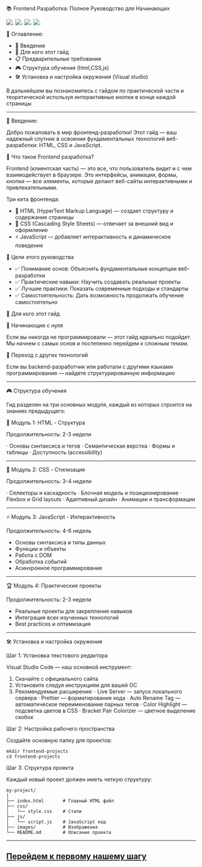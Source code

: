 
📚 Frontend Разработка: Полное Руководство для Начинающих

![.](https://img.shields.io/badge/HTML5-E34F26?style=for-the-badge&logo=html5&logoColor=white)
![.](https://img.shields.io/badge/CSS3-1572B6?style=for-the-badge&logo=css3&logoColor=white)
![.](https://img.shields.io/badge/JavaScript-F7DF1E?style=for-the-badge&logo=javascript&logoColor=black)
![.](https://img.shields.io/badge/GitHub-181717?style=for-the-badge&logo=github&logoColor=white)

🎯 Оглавление:

- 🌟 Введение
- 🚀 Для кого этот гайд
- 📋 Предварительные требования
- 🎮 Структура обучения (html,CSS,js)
- 🛠️ Установка и настройка окружения (Visual studio)

В дальнейшем вы познакомитесь с гайдом по практической части и теоретической используя интерактивные кнопки в конце каждой страницы

---

🌟 Введение:

Добро пожаловать в мир фронтенд-разработки! Этот гайд — ваш надежный спутник в освоении фундаментальных технологий веб-разработки: HTML, CSS и JavaScript.

📖 Что такое Frontend разработка?

Frontend (клиентская часть) — это все, что пользователь видит и с чем взаимодействует в браузере. Это интерфейсы, анимации, формы, кнопки — все элементы, которые делают веб-сайты интерактивными и привлекательными.

Три кита фронтенда:

- 🔼 HTML (HyperText Markup Language) — создает структуру и содержание страницы
- 🎨 CSS (Cascading Style Sheets) — отвечает за внешний вид и оформление
- ⚡ JavaScript — добавляет интерактивность и динамическое поведение

🎯 Цели этого руководства

- ✅ Понимание основ: Объяснить фундаментальные концепции веб-разработки
- ✅ Практические навыки: Научить создавать реальные проекты
- ✅ Лучшие практики: Показать современные подходы и стандарты
- ✅ Самостоятельность: Дать возможность продолжать обучение самостоятельно

🚀 Для кого этот гайд

👶 Начинающие с нуля

Если вы никогда не программировали — этот гайд идеально подойдет. Мы начнем с самых основ и постепенно перейдем к сложным темам.

🔄 Переход с других технологий

Если вы backend-разработчик или работали с другими языками программирования — найдете структурированную информацию

---

🎮 Структура обучения

Гид разделен на три основных модуля, каждый из которых строится на знаниях предыдущего:

📐 Модуль 1: HTML - Структура

Продолжительность: 2-3 недели

· Основы синтаксиса и тегов
· Семантическая верстка
· Формы и таблицы
· Доступность (accessibility)

---

🎨 Модуль 2: CSS - Стилизация

Продолжительность: 3-4 недели

· Селекторы и каскадность
· Блочная модель и позиционирование
· Flexbox и Grid layouts
· Адаптивный дизайн
· Анимации и трансформации

---

⚡ Модуль 3: JavaScript - Интерактивность

Продолжительность: 4-6 недель

- Основы синтаксиса и типы данных
- Функции и объекты
- Работа с DOM
- Обработка событий
- Асинхронное программирование

---

🏆 Модуль 4: Практические проекты

Продолжительность: 2-3 недели

- Реальные проекты для закрепления навыков
- Интеграция всех изученных технологий
- Best practices и оптимизация

---

🛠️ Установка и настройка окружения

Шаг 1: Установка текстового редактора

Visual Studio Code — наш основной инструмент:

1. Скачайте с официального сайта
2. Установите следуя инструкциям для вашей ОС
3. Рекомендуемые расширения:
   · Live Server — запуск локального сервера
   · Prettier — форматирование кода
   · Auto Rename Tag — автоматическое переименование парных тегов
   · Color Highlight — подсветка цветов в CSS
   · Bracket Pair Colorizer — цветное выделение скобок

Шаг 2: Настройка рабочего пространства

Создайте основную папку для проектов:

```
mkdir frontend-projects
cd frontend-projects
```

Шаг 3: Структура проекта

Каждый новый проект должен иметь четкую структуру:

```
my-project/
│
├── index.html       # Главный HTML файл
├── css/
│   └── style.css    # Стили
├── js/
│   └── script.js    # JavaScript код
├── images/          # Изображения
└── README.md        # Описание проекта
```

---

[Перейдем к первому нашему шагу](https://github.com/mrSKETH/web-dev-basics/tree/teor)
---
